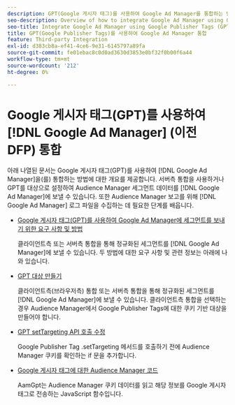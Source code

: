 ```yaml
---
description: GPT(Google 게시자 태그)를 사용하여 Google Ad Manager를 통합하는 방법에 대한 개요입니다.
seo-description: Overview of how to integrate Google Ad Manager using Google Publisher Tags (GPT) in Adobe Audience Manager (AAM).
seo-title: Integrate Google Ad Manager using Google Publisher Tags (GPT)in Adobe Audience Manager (AAM)
title: GPT(Google Publisher Tags)를 사용하여 Google Ad Manager 통합
feature: Third-party Integration
exl-id: d383cb8a-ef41-4ce6-9e31-6145797a89fa
source-git-commit: fe01ebac8c0d0ad3630d3853e0bf32f0b00f6a44
workflow-type: tm+mt
source-wordcount: '212'
ht-degree: 0%

---
```


# Google 게시자 태그(GPT)를 사용하여 [!DNL Google Ad Manager] (이전 DFP) 통합

아래 나열된 문서는 Google 게시자 태그(GPT)를 사용하여 [!DNL Google Ad Manager]을(를) 통합하는 방법에 대한 개요를 제공합니다. 서버측 통합을 사용하거나 GPT를 대상으로 설정하여 Audience Manager 세그먼트 데이터를 [!DNL Google Ad Manager]에 보낼 수 있습니다. 또한 Audience Manager 보고를 위해 [!DNL Google Ad Manager] 로그 파일을 수집하는 데 필요한 단계를 배웁니다.

* [Google 게시자 태그(GPT)를 사용하여 Google Ad Manager에 세그먼트를 보내기 위한 요구 사항 및 방법](/help/using/integration/gpt-aam-destination/gpt-aam-requirements.md)

  클라이언트측 또는 서버측 통합을 통해 정규화된 세그먼트를 [!DNL Google Ad Manager]에 보낼 수 있습니다. 두 방법에 대한 요구 사항 및 관련 정보는 아래에 나와 있습니다.

* [GPT 대상 만들기](/help/using/integration/gpt-aam-destination/gpt-aam-create-destination.md)

  클라이언트측(브라우저측) 통합 또는 서버측 통합을 통해 정규화된 세그먼트를 [!DNL Google Ad Manager]에 보낼 수 있습니다. 클라이언트측 통합을 선택하는 경우 Audience Manager에서 Google Publisher Tags에 대한 쿠키 기반 대상을 만들어야 합니다.

* [GPT setTargeting API 호출 수정](/help/using/integration/gpt-aam-destination/gpt-aam-modify-api.md)

  Google Publisher Tag .setTargeting 메서드를 호출하기 전에 Audience Manager 쿠키를 확인하는 if 문을 추가합니다.

* [Google 게시자 태그에 대한 Audience Manager 코드](/help/using/integration/gpt-aam-destination/gpt-aam-aamgpt-code.md)

  AamGpt는 Audience Manager 쿠키 데이터를 읽고 해당 정보를 Google 게시자 태그로 전송하는 JavaScript 함수입니다.
